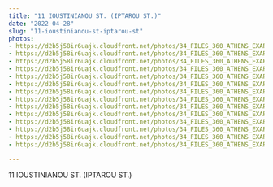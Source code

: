```yaml
---
title: "11 IOUSTINIANOU ST. (IPTAROU ST.)"
date: "2022-04-28"
slug: "11-ioustinianou-st-iptarou-st"
photos:
- https://d2b5j58ir6uajk.cloudfront.net/photos/34_FILES_360_ATHENS_EXARCHIA/11%20IOUSTINIANOU%20ST.%20%28IPTAROU%20ST.%29/PHOTO/17%20Plapouta%20St.%28through%20Skilitsi%20St.%29-%2011%20Ioustinianou%20St%20%28Iptarou%20St.%29%20%281%29.jpg
- https://d2b5j58ir6uajk.cloudfront.net/photos/34_FILES_360_ATHENS_EXARCHIA/11%20IOUSTINIANOU%20ST.%20%28IPTAROU%20ST.%29/PHOTO/17%20Plapouta%20St.%28through%20Skilitsi%20St.%29-%2011%20Ioustinianou%20St%20%28Iptarou%20St.%29%20%2810%29.jpg
- https://d2b5j58ir6uajk.cloudfront.net/photos/34_FILES_360_ATHENS_EXARCHIA/11%20IOUSTINIANOU%20ST.%20%28IPTAROU%20ST.%29/PHOTO/17%20Plapouta%20St.%28through%20Skilitsi%20St.%29-%2011%20Ioustinianou%20St%20%28Iptarou%20St.%29%20%2811%29.jpg
- https://d2b5j58ir6uajk.cloudfront.net/photos/34_FILES_360_ATHENS_EXARCHIA/11%20IOUSTINIANOU%20ST.%20%28IPTAROU%20ST.%29/PHOTO/17%20Plapouta%20St.%28through%20Skilitsi%20St.%29-%2011%20Ioustinianou%20St%20%28Iptarou%20St.%29%20%2812%29.jpg
- https://d2b5j58ir6uajk.cloudfront.net/photos/34_FILES_360_ATHENS_EXARCHIA/11%20IOUSTINIANOU%20ST.%20%28IPTAROU%20ST.%29/PHOTO/17%20Plapouta%20St.%28through%20Skilitsi%20St.%29-%2011%20Ioustinianou%20St%20%28Iptarou%20St.%29%20%2813%29.jpg
- https://d2b5j58ir6uajk.cloudfront.net/photos/34_FILES_360_ATHENS_EXARCHIA/11%20IOUSTINIANOU%20ST.%20%28IPTAROU%20ST.%29/PHOTO/17%20Plapouta%20St.%28through%20Skilitsi%20St.%29-%2011%20Ioustinianou%20St%20%28Iptarou%20St.%29%20%282%29.jpg
- https://d2b5j58ir6uajk.cloudfront.net/photos/34_FILES_360_ATHENS_EXARCHIA/11%20IOUSTINIANOU%20ST.%20%28IPTAROU%20ST.%29/PHOTO/17%20Plapouta%20St.%28through%20Skilitsi%20St.%29-%2011%20Ioustinianou%20St%20%28Iptarou%20St.%29%20%283%29.jpg
- https://d2b5j58ir6uajk.cloudfront.net/photos/34_FILES_360_ATHENS_EXARCHIA/11%20IOUSTINIANOU%20ST.%20%28IPTAROU%20ST.%29/PHOTO/17%20Plapouta%20St.%28through%20Skilitsi%20St.%29-%2011%20Ioustinianou%20St%20%28Iptarou%20St.%29%20%284%29.jpg
- https://d2b5j58ir6uajk.cloudfront.net/photos/34_FILES_360_ATHENS_EXARCHIA/11%20IOUSTINIANOU%20ST.%20%28IPTAROU%20ST.%29/PHOTO/17%20Plapouta%20St.%28through%20Skilitsi%20St.%29-%2011%20Ioustinianou%20St%20%28Iptarou%20St.%29%20%285%29.jpg
- https://d2b5j58ir6uajk.cloudfront.net/photos/34_FILES_360_ATHENS_EXARCHIA/11%20IOUSTINIANOU%20ST.%20%28IPTAROU%20ST.%29/PHOTO/17%20Plapouta%20St.%28through%20Skilitsi%20St.%29-%2011%20Ioustinianou%20St%20%28Iptarou%20St.%29%20%286%29.jpg
- https://d2b5j58ir6uajk.cloudfront.net/photos/34_FILES_360_ATHENS_EXARCHIA/11%20IOUSTINIANOU%20ST.%20%28IPTAROU%20ST.%29/PHOTO/17%20Plapouta%20St.%28through%20Skilitsi%20St.%29-%2011%20Ioustinianou%20St%20%28Iptarou%20St.%29%20%287%29.jpg
- https://d2b5j58ir6uajk.cloudfront.net/photos/34_FILES_360_ATHENS_EXARCHIA/11%20IOUSTINIANOU%20ST.%20%28IPTAROU%20ST.%29/PHOTO/17%20Plapouta%20St.%28through%20Skilitsi%20St.%29-%2011%20Ioustinianou%20St%20%28Iptarou%20St.%29%20%288%29.jpg
- https://d2b5j58ir6uajk.cloudfront.net/photos/34_FILES_360_ATHENS_EXARCHIA/11%20IOUSTINIANOU%20ST.%20%28IPTAROU%20ST.%29/PHOTO/17%20Plapouta%20St.%28through%20Skilitsi%20St.%29-%2011%20Ioustinianou%20St%20%28Iptarou%20St.%29%20%289%29.jpg
- https://d2b5j58ir6uajk.cloudfront.net/photos/34_FILES_360_ATHENS_EXARCHIA/11%20IOUSTINIANOU%20ST.%20%28IPTAROU%20ST.%29/PHOTO/17%20Plapouta%20St.%28through%20Skilitsi%20St.%29-%2011%20Ioustinianou%20St%20%28Iptarou%20St.%29.jpg

---
```


11 IOUSTINIANOU ST. (IPTAROU ST.)
